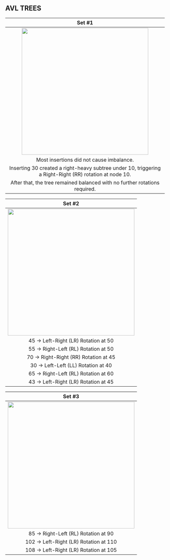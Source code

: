 ## AVL TREES

|                                  Set #1                                   |
| :------------------------------------------------------------------------: |
|          <img src="https://i.imgur.com/flgAeYt.png" width="400">          |
|Most insertions did not cause imbalance. |
|Inserting 30 created a right-heavy subtree under 10, triggering a Right-Right (RR) rotation at node 10.|
|After that, the tree remained balanced with no further rotations required.|

|                                  Set #2                                   |
| :------------------------------------------------------------------------: |
|          <img src="https://i.imgur.com/bC4SIKA.png" width="400">          |
|45 → Left-Right (LR) Rotation at 50 |
|55 → Right-Left (RL) Rotation at 50|
|70 → Right-Right (RR) Rotation at 45|
|30 → Left-Left (LL) Rotation at 40|
|65 → Right-Left (RL) Rotation at 60|
|43 → Left-Right (LR) Rotation at 45|

|                                  Set #3                                   |
| :------------------------------------------------------------------------: |
|          <img src="https://i.imgur.com/PO7J66K.png" width="400">          |
|85 → Right-Left (RL) Rotation at 90 |
|102 → Left-Right (LR) Rotation at 110|
|108 → Left-Right (LR) Rotation at 105|
